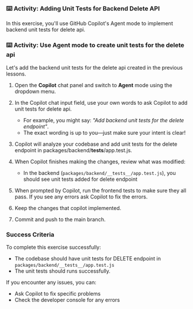 ### :keyboard: Activity: Adding Unit Tests for Backend Delete API

In this exercise, you'll use GitHub Copilot's Agent mode to implement backend unit tests for delete api.

### :keyboard: Activity: Use Agent mode to create unit tests for the delete api

Let's add the backend unit tests for the delete api created in the previous lessons.

1. Open the **Copilot** chat panel and switch to **Agent** mode using the dropdown menu.

1. In the Copilot chat input field, use your own words to ask Copilot to add unit tests for delete api.
   - For example, you might say: _"Add backend unit tests for the delete endpoint"_.
   - The exact wording is up to you—just make sure your intent is clear!

1. Copilot will analyze your codebase and add unit tests for the delete endpoint in packages/backend/__tests__/app.test.js.

1. When Copilot finishes making the changes, review what was modified:
   - In the backend (`packages/backend/__tests__/app.test.js`), you should see unit tests added for delete endpoint

1. When prompted by Copilot, run the frontend tests to make sure they all pass. If you see any errors ask Copilot to fix the errors.

1. Keep the changes that copilot implemented.

1. Commit and push to the main branch.

### Success Criteria

To complete this exercise successfully:
- The codebase should have unit tests for DELETE endpoint in `packages/backend/__tests__/app.test.js` 
- The unit tests should runs successfully.

If you encounter any issues, you can:
- Ask Copilot to fix specific problems
- Check the developer console for any errors